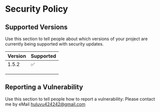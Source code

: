# Security Policy

## Supported Versions

Use this section to tell people about which versions of your project are
currently being supported with security updates.

| Version | Supported          |
| ------- | ------------------ |
| 1.5.2   | :white_check_mark: |
|         |                    |
|         |                    |
|         |                    |

## Reporting a Vulnerability

Use this section to tell people how to report a vulnerability:
Please contact me by eMail huluvu424242@gmail.com
